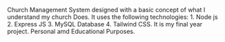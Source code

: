 Church Management System designed with a basic concept of what I understand my church Does. 
It uses the following technologies:
      1. Node js
      2. Express JS
      3. MySQL Database
      4. Tailwind CSS.
It is my final year project.
Personal amd Educational Purposes.
